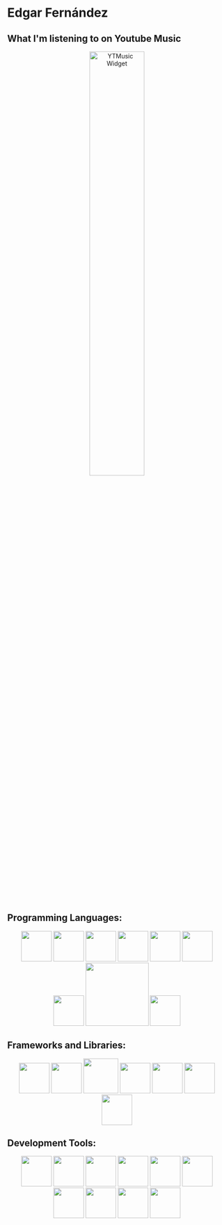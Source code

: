 # Edgar Fernández

## What I'm listening to on Youtube Music
<div align="center">
  <img width="50%" height="50%" src="https://ytmusic-python-api.azurewebsites.net/svg?nocache=timestamps" alt="YTMusic Widget"/>
</div>

## Programming Languages:
<div align="center">
  <img src="https://www.w3.org/html/logo/downloads/HTML5_Badge_256.png" width="70"/>
  <img src="https://upload.wikimedia.org/wikipedia/commons/thumb/6/62/CSS3_logo.svg/512px-CSS3_logo.svg.png" width="70"/>
  <img src="https://cdn.jsdelivr.net/gh/walkxcode/dashboard-icons/png/javascript.png" width="70"/>
  <img src="https://cdn.jsdelivr.net/gh/walkxcode/dashboard-icons/png/typescript.png" width="70"/>
  <img src="https://cdn.jsdelivr.net/gh/walkxcode/dashboard-icons/png/python.png" width="70">
  <img src="https://cdn-icons-png.flaticon.com/512/226/226777.png" width="70"/>
  <img src="https://cdn.jsdelivr.net/gh/walkxcode/dashboard-icons/png/csharp.png" width="70">
  <img src="https://www.ibm.com/content/dam/adobe-cms/instana/media_logo/dotnetCore.component.complex-narrative-xl.ts=1691583540732.png" width="145"/>
  <img src="https://sass-lang.com/assets/img/styleguide/seal-color.png" width="70"/>
</div>

## Frameworks and Libraries:
<div align="center">  
  <img src="https://upload.wikimedia.org/wikipedia/commons/thumb/9/95/Vue.js_Logo_2.svg/2367px-Vue.js_Logo_2.svg.png" width="70"/>
  <img src="https://upload.wikimedia.org/wikipedia/commons/thumb/a/a7/React-icon.svg/2300px-React-icon.svg.png" width="70"/>
  <img src="https://upload.wikimedia.org/wikipedia/commons/thumb/a/ae/Nuxt_logo.svg/2560px-Nuxt_logo.svg.png" width="80"/>
  <img src="https://cdn.jsdelivr.net/gh/walkxcode/dashboard-icons/png/nodejs.png" width="70"/>
  <img src="https://cdn.jsdelivr.net/gh/walkxcode/dashboard-icons/png/bootstrap.png" width="70"/>
  <img src="https://cdn.icon-icons.com/icons2/2699/PNG/512/tailwindcss_logo_icon_167923.png" width="70"/>
  <img src="https://static.wikia.nocookie.net/logopedia/images/c/c7/Microsoft_.NET_StartupImage.svg/revision/latest?cb=20210721191943&path-prefix=es" width="70"/>
</div>

## Development Tools:
<div align="center">  
  <img src="https://cdn.jsdelivr.net/gh/walkxcode/dashboard-icons/png/microsoft.png" width="70"/>
  <img src="https://cdn.jsdelivr.net/gh/walkxcode/dashboard-icons/png/docker.png" width="70"/>
  <img src="https://cdn.jsdelivr.net/gh/walkxcode/dashboard-icons/png/git.png" width="70"/>
  <img src="https://cdn.jsdelivr.net/gh/walkxcode/dashboard-icons/png/github.png" width="70"/>
  <img src="https://cdn.jsdelivr.net/gh/walkxcode/dashboard-icons/png/gitlab.png" width="70"/>
  <img src="https://cdn.iconscout.com/icon/free/png-256/free-postman-3521648-2945092.png?f=webp" width="70"/>
  <img src="https://upload.wikimedia.org/wikipedia/commons/thumb/c/cd/Visual_Studio_2017_Logo.svg/1200px-Visual_Studio_2017_Logo.svg.png" width="70"/>
  <img src="https://cdn.jsdelivr.net/gh/walkxcode/dashboard-icons/png/code.png" width="70"/>
  <img src="https://upload.wikimedia.org/wikipedia/commons/thumb/c/c1/Android_Studio_icon_%282023%29.svg/1200px-Android_Studio_icon_%282023%29.svg.png" width="70"/>
  <img src="https://cdn.worldvectorlogo.com/logos/unity-69.svg" width="70"/>
</div>
